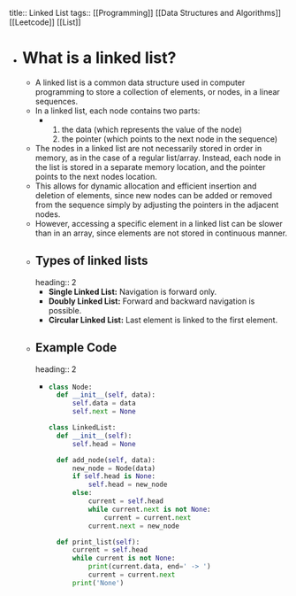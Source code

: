 title:: Linked List
tags:: [[Programming]] [[Data Structures and Algorithms]] [[Leetcode]] [[List]]

- # What is a linked list?
	- A linked list is a common data structure used in computer programming to store a collection of elements, or nodes, in a linear sequences.
	- In a linked list, each node contains two parts:
		- 1. the data (which represents the value of the node)
		  2. the pointer (which points to the next node in the sequence)
	- The nodes in a linked list are not necessarily stored in order in memory, as in the case of a regular list/array. Instead, each node in the list is stored in a separate memory location, and the pointer points to the next nodes location.
	- This allows for dynamic allocation and efficient insertion and deletion of elements, since new nodes can be added or removed from the sequence simply by adjusting the pointers in the adjacent nodes.
	- However, accessing a specific element in a linked list can be slower than in an array, since elements are not stored in continuous manner.
	- ## Types of linked lists
	  heading:: 2
		- **Single Linked List:** Navigation is forward only.
		- **Doubly Linked List:** Forward and backward navigation is possible.
		- **Circular Linked List:** Last element is linked to the first element.
	- ## Example Code
	  heading:: 2
		- ```python
		  class Node:
		    def __init__(self, data):
		        self.data = data
		        self.next = None
		  
		  class LinkedList:
		    def __init__(self):
		        self.head = None
		  
		    def add_node(self, data):
		        new_node = Node(data)
		        if self.head is None:
		            self.head = new_node
		        else:
		            current = self.head
		            while current.next is not None:
		                current = current.next
		            current.next = new_node
		  
		    def print_list(self):
		        current = self.head
		        while current is not None:
		            print(current.data, end=' -> ')
		            current = current.next
		        print('None')
		  
		  ```